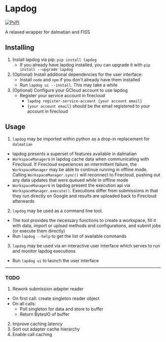 # Lapdog

[![PyPI](https://img.shields.io/pypi/v/lapdog.svg)](https://pypi.io/project/lapdog)

A relaxed wrapper for dalmatian and FISS

## Installing
1. Install lapdog via pip: `pip install lapdog`
    - If you already have lapdog installed, you can upgrade it with
    `pip install --upgrade lapdog`
2. (Optional) Install additional dependencies for the user interface:
    - Install `node` and `npm` if you don't already have them installed
    - Run `lapdog ui --install`. This may take a while
3. (Optional) Configure your GCloud account to use lapdog
    - Register your service account in firecloud
        * `lapdog register-service-account {your account email}`
        * `{your account email}` should be the email registered to your account in firecloud

## Usage
1. `lapdog` may be imported within python as a drop-in replacement for `dalmatian`
  - lapdog presents a superset of features available in dalmatian
  - `WorkspaceManager`s in lapdog cache data when communicating with Firecloud.
  If Firecloud experiences an intermittent failure, the `WorkspaceManager` may be
  able to continue running in offline mode. Calling `WorkspaceManager.sync()` will
  reconnect to Firecloud, pushing out any data updates that were queued while in offline mode
  - `WorkspaceManager`s in lapdog present the execution api via `WorkspaceManager.execute()`.
  Executions differ from submissions in that they run directly on Google and results are
  uploaded back to Firecloud afterwards
2. `lapdog` may be used as a command line tool.
  - The tool provides the necessary functions to create a workspace, fill it with data,
  import or upload methods and configurations, and submit jobs (or execute them directly)
  - Run `lapdog --help` to get the list of available commands
3. `lapdog` may be used via an interactive user interface which serves to run and
  monitor lapdog executions
  - Run `lapdog ui` to launch the user interface

---

### TODO
1. Rework submission adapter reader
  - On first call: create singleton reader object
  - On all calls:
    - Poll singleton for data and store to buffer
    - Return BytesIO of buffer
2. Improve caching latency
3. Sort out adapter cache hierarchy
4. Enable call caching
